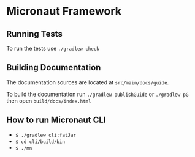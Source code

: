 # Micronaut Framework

## Running Tests

To run the tests use `./gradlew check`

## Building Documentation

The documentation sources are located at `src/main/docs/guide`.

To build the documentation run `./gradlew publishGuide` or `./gradlew pG` then open `build/docs/index.html`  

## How to run Micronaut CLI

- `$ ./gradlew cli:fatJar`
- `$ cd cli/build/bin`
- `$ ./mn`
 
